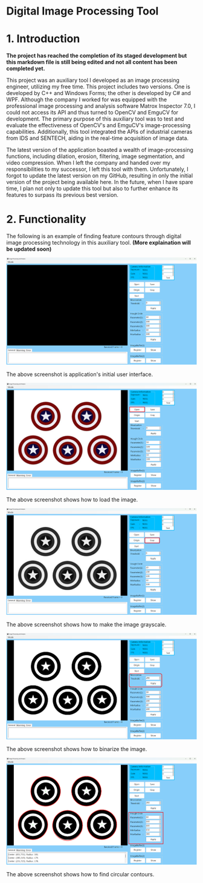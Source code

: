 # Digital Image Processing Tool

# 1. Introduction

**The project has reached the completion of its staged development but this markdown file is still being edited and not all content has been completed yet.**

This project was an auxiliary tool I developed as an image processing engineer, utilizing my free time. This project includes two versions. One is developed by C++ and Windows Forms; the other is developed by C# and WPF. Although the company I worked for was equipped with the professional image processing and analysis software Matrox Inspector 7.0, I could not access its API and thus turned to OpenCV and EmguCV for development. The primary purpose of this auxiliary tool was to test and evaluate the effectiveness of OpenCV's and EmguCV's image-processing capabilities. Additionally, this tool integrated the APIs of industrial cameras from IDS and SENTECH, aiding in the real-time acquisition of image data.

The latest version of the application boasted a wealth of image-processing functions, including dilation, erosion, filtering, image segmentation, and video compression. When I left the company and handed over my responsibilities to my successor, I left this tool with them. Unfortunately, I forgot to update the latest version on my GitHub, resulting in only the initial version of the project being available here. In the future, when I have spare time, I plan not only to update this tool but also to further enhance its features to surpass its previous best version.

# 2. Functionality 

The following is an example of finding feature contours through digital image processing technology in this auxiliary tool. **(More explaination will be updated soon)**

![Image Error](./CPlusPlus_WindowsForm_Application/Other/Image/image_01.png)

The above screenshot is application's initial user interface.

![Image Error](./CPlusPlus_WindowsForm_Application/Other/Image/image_02.png)

The above screenshot shows how to load the image.

![Image Error](./CPlusPlus_WindowsForm_Application/Other/Image/image_03.png)

The above screenshot shows how to make the image grayscale.

![Image Error](./CPlusPlus_WindowsForm_Application/Other/Image/image_04.png)

The above screenshot shows how to binarize the image.

![Image Error](./CPlusPlus_WindowsForm_Application/Other/Image/image_05.png)

The above screenshot shows how to find circular contours.
